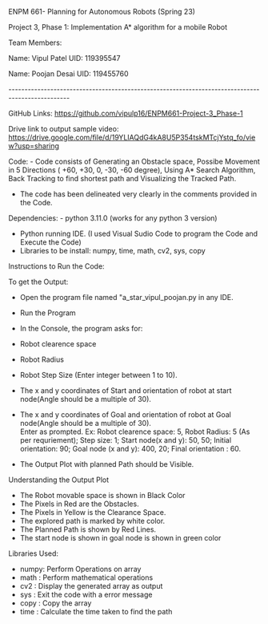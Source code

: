 ENPM 661- Planning for Autonomous Robots (Spring 23)

Project 3, Phase 1: Implementation A* algorithm for a mobile Robot

Team Members:

Name: Vipul Patel UID: 119395547

Name: Poojan Desai UID: 119455760

\-\-\-\-\-\-\-\-\-\-\-\-\-\-\-\-\-\-\-\-\-\-\-\-\-\-\-\-\-\-\-\-\-\-\-\-\-\-\-\-\-\-\-\-\-\-\-\-\-\-\-\-\-\-\-\-\-\-\-\-\-\-\-\-\-\-\-\-\-\-\-\-\-\-\-\-\-\-\-\-\-\-\-\-\-\-\-\-\-\-\-\-\-\-\-\-\-

GitHub Links: https://github.com/vipulp16/ENPM661-Project-3_Phase-1

Drive link to output sample video:  https://drive.google.com/file/d/19YLIAQdG4kA8U5P354tskMTcjYstq_fo/view?usp=sharing

Code: - Code consists of Generating an Obstacle space, Possibe Movement in 5 Directions ( +60, +30, 0, -30, -60 degree), Using A* Search Algorithm, Back Tracking to find shortest path and Visualizing the Tracked Path. 
- The code has been delineated very clearly in the comments provided in the Code.

Dependencies: - python 3.11.0 (works for any python 3 version) 
- Python running IDE. (I used Visual Sudio Code to program the Code and Execute the Code) 
- Libraries to be install: numpy, time, math, cv2, sys, copy

Instructions to Run the Code:

To get the Output:
- Open the program file named \"a_star_vipul_poojan.py in any IDE. 
- Run the Program 

- In the Console, the program asks for: 
- Robot clearence space 
- Robot Radius 
- Robot Step Size (Enter integer between 1 to 10).
- The x and y coordinates of Start and orientation of robot at start node(Angle should be a multiple of 30). 
- The x and y coordinates of Goal and orientation of robot at Goal node(Angle should be a multiple of 30).  
Enter as prompted. Ex: Robot clearence space: 5, Robot Radius: 5 (As per requriement); Step size: 1; Start node(x and y): 50, 50; Initial orientation: 90; Goal node (x and y): 400, 20; Final orientation : 60. 
- The Output Plot with planned Path should be Visible.

Understanding the Output Plot 
- The Robot movable space is shown in Black Color 
- The Pixels in Red are the Obstacles. 
- The Pixels in Yellow is the Clearance Space. 
- The explored path is marked by white color. 
- The Planned Path is shown by Red Lines. 
- The start node is shown in goal node is shown in green color

Libraries Used: 
- numpy: Perform Operations on array 
- math : Perform mathematical operations 
- cv2 : Display the generated array as output 
- sys : Exit the code with a error message 
- copy : Copy the array 
- time : Calculate the time taken to find the path
